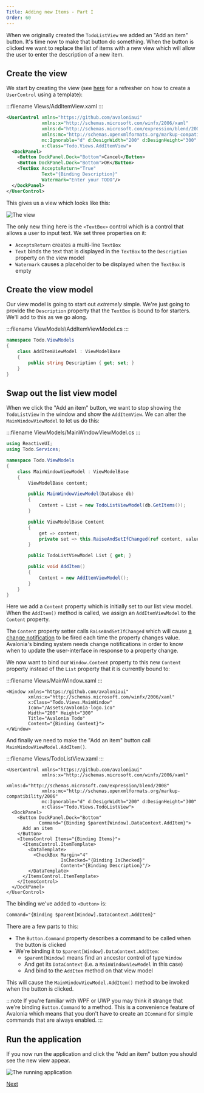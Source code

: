 ```yaml
---
Title: Adding new Items - Part I
Order: 60
---
```


When we originally created the `TodoListView` we added an "Add an item" button. It's time now to
make that button do something. When the button is clicked we want to replace the list of items with
a new view which will allow the user to enter the description of a new item.

## Create the view

We start by creating the view
(see [here](/docs/tutorial/creating-a-view#create-the-usercontrol)
for a refresher on how to create a `UserControl` using a template):

:::filename
Views/AddItemView.xaml
:::
```xml
<UserControl xmlns="https://github.com/avaloniaui"
             xmlns:x="http://schemas.microsoft.com/winfx/2006/xaml"
             xmlns:d="http://schemas.microsoft.com/expression/blend/2008"
             xmlns:mc="http://schemas.openxmlformats.org/markup-compatibility/2006"
             mc:Ignorable="d" d:DesignWidth="200" d:DesignHeight="300"
             x:Class="Todo.Views.AddItemView">
  <DockPanel>
    <Button DockPanel.Dock="Bottom">Cancel</Button>
    <Button DockPanel.Dock="Bottom">OK</Button>
    <TextBox AcceptsReturn="True"
             Text="{Binding Description}"
             Watermark="Enter your TODO"/>
  </DockPanel>
</UserControl>
```

This gives us a view which looks like this:

![The view](images/adding-new-items-view.png)

The only new thing here is the `<TextBox>` control which is a control that allows a user to input
text. We set three properties on it:

- `AcceptsReturn` creates a multi-line `TextBox`
- `Text` binds the text that is displayed in the `TextBox` to the `Description` property on the
  view model
- `Watermark` causes a placeholder to be displayed when the `TextBox` is empty

## Create the view model

Our view model is going to start out _extremely_ simple. We're just going to provide the
`Description` property that the `TextBox` is bound to for starters. We'll add to this as we go
along.

:::filename
ViewModels\AddItemViewModel.cs
:::
```csharp
namespace Todo.ViewModels
{
    class AddItemViewModel : ViewModelBase
    {
        public string Description { get; set; }
    }
}
```

## Swap out the list view model

When we click the "Add an item" button, we want to stop showing the `TodoListView` in the window
and show the `AddItemView`. We can alter the `MainWindowViewModel` to let us do this:

:::filename
ViewModels/MainWindowViewModel.cs
:::
```csharp
using ReactiveUI;
using Todo.Services;

namespace Todo.ViewModels
{
    class MainWindowViewModel : ViewModelBase
    {
        ViewModelBase content;

        public MainWindowViewModel(Database db)
        {
            Content = List = new TodoListViewModel(db.GetItems());
        }

        public ViewModelBase Content
        {
            get => content;
            private set => this.RaiseAndSetIfChanged(ref content, value);
        }

        public TodoListViewModel List { get; }

        public void AddItem()
        {
            Content = new AddItemViewModel();
        }
    }
}

```

Here we add a `Content` property which is initially set to our list view model. When the `AddItem()`
method is called, we assign an `AddItemViewModel` to the `Content` property.

The `Content` property setter calls `RaiseAndSetIfChanged` which will cause 
[a change notification](/docs/binding/change-notifications) to be fired each time the property
changes value. Avalonia's binding system needs change notifications in order to know when to update
the user-interface in response to a property change.

We now want to bind our `Window.Content` property to this new `Content` property instead of the
`List` property that it is currently bound to:

:::filename
Views/MainWindow.xaml
:::
```xml{7}
<Window xmlns="https://github.com/avaloniaui"
        xmlns:x="http://schemas.microsoft.com/winfx/2006/xaml"
        x:Class="Todo.Views.MainWindow"
        Icon="/Assets/avalonia-logo.ico"
        Width="200" Height="300"
        Title="Avalonia Todo"
        Content="{Binding Content}">
</Window>
```

And finally we need to make the "Add an item" button call `MainWindowViewModel.AddItem()`.

:::filename
Views/TodoListView.xaml
:::
```xml{9}
<UserControl xmlns="https://github.com/avaloniaui"
             xmlns:x="http://schemas.microsoft.com/winfx/2006/xaml"
             xmlns:d="http://schemas.microsoft.com/expression/blend/2008"
             xmlns:mc="http://schemas.openxmlformats.org/markup-compatibility/2006"
             mc:Ignorable="d" d:DesignWidth="200" d:DesignHeight="300"
             x:Class="Todo.Views.TodoListView">
  <DockPanel>
    <Button DockPanel.Dock="Bottom"
            Command="{Binding $parent[Window].DataContext.AddItem}">
      Add an item
    </Button>
    <ItemsControl Items="{Binding Items}">
      <ItemsControl.ItemTemplate>
        <DataTemplate>
          <CheckBox Margin="4"
                    IsChecked="{Binding IsChecked}"
                    Content="{Binding Description}"/>
        </DataTemplate>
      </ItemsControl.ItemTemplate>
    </ItemsControl>
  </DockPanel>
</UserControl>
```

The binding we've added to `<Button>` is:

```xml
Command="{Binding $parent[Window].DataContext.AddItem}"
```

There are a few parts to this:

- The `Button.Command` property describes a command to be called when the button is clicked
- We're binding it to `$parent[Window].DataContext.AddItem`:
  - `$parent[Window]` means find an ancestor control of type `Window`
  - And get its `DataContext` (i.e. a `MainWindowViewModel` in this case)
  - And bind to the `AddItem` method on that view model

This will cause the `MainWindowViewModel.AddItem()` method to be invoked when the button is 
clicked.

:::note
If you're familiar with WPF or UWP you may think it strange that we're binding `Button.Command` to
a method. This is a convenience feature of Avalonia which means that you don't have to create an
`ICommand` for simple commands that are always enabled.
:::

## Run the application

If you now run the application and click the "Add an item" button you should see the new view appear.

![The running application](images/adding-new-item-run.gif)

<a class="btn btn-primary" role="button" href="adding-new-items-2">
    Next
</a>
